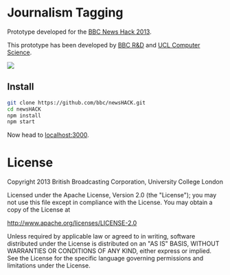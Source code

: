 # Journalism Tagging

Prototype developed for the [BBC News Hack 2013](http://newshack.co.uk/).

This prototype has been developed by [BBC R&D](http://bbc.co.uk/rd) and [UCL Computer Science](http://www.cs.ucl.ac.uk/).

![](https://raw.github.com/chrisfinch/newsHACK/master/demo.gif)

## Install

```bash
git clone https://github.com/bbc/newsHACK.git
cd newsHACK
npm install
npm start
```

Now head to [localhost:3000](http://localhost:3000).

# License

Copyright 2013 British Broadcasting Corporation, University College London

Licensed under the Apache License, Version 2.0 (the "License"); you may not use this file except in compliance with the License. You may obtain a copy of the License at

http://www.apache.org/licenses/LICENSE-2.0

Unless required by applicable law or agreed to in writing, software distributed under the License is distributed on an "AS IS" BASIS, WITHOUT WARRANTIES OR CONDITIONS OF ANY KIND, either express or implied. See the License for the specific language governing permissions and limitations under the License.
